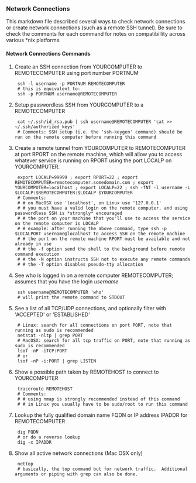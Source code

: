 ### Network Connections
This markdown file described several ways to check network connections or create network connections (such as a remote SSH tunnel).  Be sure to check the comments for each command for notes on compatibillity across various *nix platforms.


#### Network Connections Commands

1) Create an SSH connection from YOURCOMPUTER to REMOTECOMPUTER using port number PORTNUM

        ssh -l username -p PORTNUM REMOTECOMPUTER
        # this is equivalent to:
        ssh -p PORTNUM username@REMOTECOMPUTER
 
2) Setup passwordless SSH from YOURCOMPUTER to a REMOTECOMPUTER

        cat ~/.ssh/id_rsa.pub | ssh username@REMOTECOMPUTER 'cat >> ~/.ssh/authorized_keys'
        # Comments: SSH setup (i.e. the 'ssh-keygen' command) should be run on the remote computer before running this command
        
3) Create a remote tunnel from YOURCOMPUTER to REMOTECOMPUTER at port RPORT on the remote machine, which will allow you to access whatever service is running on RPORT using the port LOCALP on YOURCOMPUTER.

        export LOCALP=99999 ; export RPORT=22 ; export REMOTECOMPUTER=remotecomputer.somedomain.com ; export YOURCOMPUTER=localhost ; export LOCALP=22 ; ssh -fNT -l username -L $LOCALP:$REMOTECOMPUTER:$LOCALP $YOURCOMPUTER
        # Comments:
        # # on MacOSX use 'localhost', on Linux use '127.0.0.1'
        # # you must have a valid login on the remote computer, and using passwordless SSH is *strongly* encouraged
        # # the port on your machine that you'll use to access the service on the remote computer is LOCALP
        # # example: after running the above command, type ssh -p $LOCALPORT username@localhost to access SSH on the remote machine
        # # the port on the remote machine RPORT must be available and not already in use
        # # the -f option send the shell to the background before remote command execution
        # # the -N option instructs SSH not to execute any remote commands
        # # the -T option disables pseudo-tty allocation

4) See who is logged in on a remote computer REMOTECOMPUTER; assumes that you have the login *username*

        ssh username@REMOTECOMPUTER 'who'
        # will print the remote command to STDOUT
        
5) See a list of all TCP/UDP connections, and optionally filter with 'ACCEPTED' or 'ESTABLISHED'

        # Linux: search for all connections on port PORT, note that running as sudo is recommended
        netstat -nltp | grep PORT
        # MacOSX: search for all tcp traffic on PORT, note that running as sudo is recommended
        lsof -nP -iTCP:PORT
        # or
        lsof -nP -i:PORT | grep LISTEN
        
6) Show a possible path taken by REMOTEHOST to connect to YOURCOMPUTER

        traceroute REMOTEHOST
        # Comments:
        # # using nmap is strongly recommended instead of this command
        # # in Linux you usually have to be sudo/root to run this command
        
7) Lookup the fully qualified domain name FQDN or IP address IPADDR for REMOTECOMPUTER

        dig FQDN
        # or do a reverse lookup
        dig -x IPADDR
        
8) Show all active network connections (Mac OSX only)

        nettop
        # basically, the top command but for network traffic.  Additional arguments or piping with grep can also be done.
        
        

